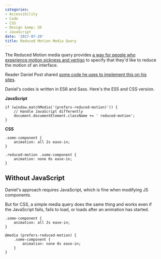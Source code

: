 ```yaml
---
categories:
- Accessibility
- Code
- CSS
- Design &amp; UX
- JavaScript
date: '2017-07-20'
title: Reduced Motion Media Query
---
```


The Reduced Motion media query provides <a href="https://css-tricks.com/introduction-reduced-motion-media-query/">a way for people who experience motion sickness and vertigo</a> to specify that they'd like to reduce the motion of an interface.

Reader Daniel Post shared <a href="https://gist.github.com/danielpost/2477d1881d9b267b39756068f09be5d2">some code he uses to implement this on his sites</a>.

Daniel's codes is written in ES6 and Sass. Here's the ES5 and CSS version.

<strong>JavaScript</strong>

<pre><code class="lang-javascript">if (window.matchMedia('(prefers-reduced-motion)')) {
    // Handle JavaScript differently
    document.documentElement.className += ' reduced-motion';
}
</code></pre>

<strong>CSS</strong>

<pre><code class="lang-css">.some-component {
    animation: all 2s ease-in;
}

.reduced-motion .some-component {
    animation: none 0s ease-in;
}
</code></pre>

<h2>Without JavaScript</h2>

Daniel's approach requires JavaScript, which is fine when modifying JS components.

But for CSS, a simple media query does the same thing and works even if the JavaScript fails, fails to load, or loads after an animation has started.

<pre><code class="lang-css">.some-component {
    animation: all 2s ease-in;
}

@media (prefers-reduced-motion) {
    .some-component {
        animation: none 0s ease-in;
    }
}
</code></pre>
